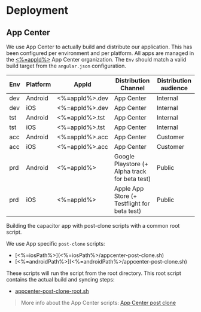 # Deployment

## App Center

We use App Center to actually build and distribute our application. This has been configured per environment and per platform.
All apps are managed in the [<%=appId%>](https://appcenter.ms/orgs/<%=appId%>/applications) App Center organization.
The `Env` should match a valid build target from the `angular.json` configuration.

| Env | Platform | AppId          | Distribution Channel                           | Distribution audience |
| --- | -------- | -------------- | ---------------------------------------------- | --------------------- |
| dev | Android  | <%=appId%>.dev | App Center                                     | Internal              |
| dev | iOS      | <%=appId%>.dev | App Center                                     | Internal              |
| tst | Android  | <%=appId%>.tst | App Center                                     | Internal              |
| tst | iOS      | <%=appId%>.tst | App Center                                     | Internal              |
| acc | Android  | <%=appId%>.acc | App Center                                     | Customer              |
| acc | iOS      | <%=appId%>.acc | App Center                                     | Customer              |
| prd | Android  | <%=appId%>     | Google Playstore (+ Alpha track for beta test) | Public                |
| prd | iOS      | <%=appId%>     | Apple App Store (+ Testflight for beta test)   | Public                |

Building the capacitor app with post-clone scripts with a common root script.

We use App specific `post-clone` scripts:

- [<%=iosPath%>](<%=iosPath%>/appcenter-post-clone.sh)
- [<%=androidPath%>](<%=androidPath%>/appcenter-post-clone.sh)

These scripts will run the script from the root directory. This root script contains the actual build and syncing steps:

- [appcenter-post-clone-root.sh](./appcenter-post-clone-root.sh)

> More info about the App Center scripts: [App Center post clone](https://docs.microsoft.com/en-us/appcenter/build/custom/scripts/#post-clone)

